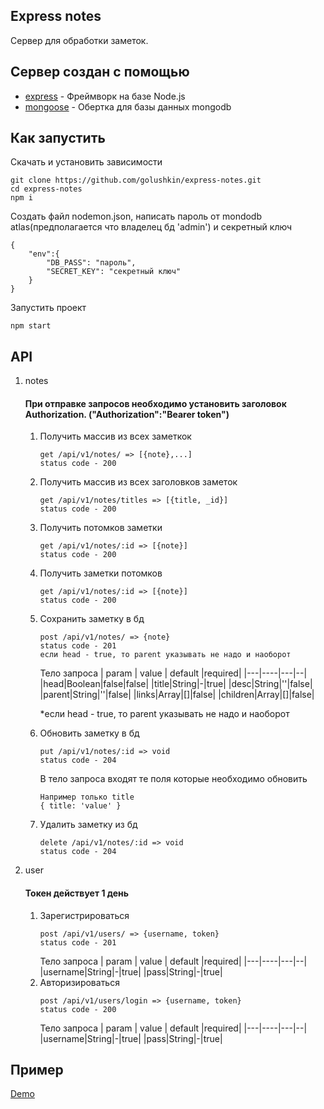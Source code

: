 ## Express notes
Сервер для обработки заметок.

## Сервер создан с помощью
- [express](https://expressjs.com/) - Фреймворк на базе Node.js
- [mongoose](https://mongoosejs.com/) - Обертка для базы данных mongodb

## Как запустить

Скачать и установить зависимости
```
git clone https://github.com/golushkin/express-notes.git
cd express-notes
npm i
```
Создать файл nodemon.json, написать пароль от mondodb atlas(предполагается что владелец бд 'admin') и секретный ключ
```
{
    "env":{
        "DB_PASS": "пароль",
        "SECRET_KEY": "секретный ключ"
    }
}
```
Запустить проект
```
npm start
```

## API
1. notes
    #### При отправке запросов необходимо установить заголовок Authorization. ("Authorization":"Bearer token")
    1. Получить массив из всех заметкок
        ```
       get /api/v1/notes/ => [{note},...]
       status code - 200
       ```
    1. Получить массив из всех заголовков заметок
        ```
       get /api/v1/notes/titles => [{title, _id}]
       status code - 200
       ```       
    1. Получить потомков заметки
        ```
       get /api/v1/notes/:id => [{note}]
       status code - 200
       ```  
    1. Получить заметки потомков 
        ```
       get /api/v1/notes/:id => [{note}]
       status code - 200
       ```        
    1. Сохранить заметку в бд 
        ```
       post /api/v1/notes/ => {note}       
       status code - 201
       если head - true, то parent указывать не надо и наоборот
       
       ```    
       Тело запроса
       | param | value | default |required|
       |---|----|---|--|
       |head|Boolean|false|false|
       |title|String|-|true|
       |desc|String|''|false|
       |parent|String|''|false|
       |links|Array|[]|false|
       |children|Array|[]|false|
       
       *если head - true, то parent указывать не надо и наоборот
    1. Обновить заметку в бд 
        ```
       put /api/v1/notes/:id => void
       status code - 204
       ```   
       В тело запроса входят те поля которые необходимо обновить
       ```
       Например только title
       { title: 'value' }
       ```
    1. Удалить заметку из бд 
       ```
       delete /api/v1/notes/:id => void
       status code - 204
       ```   
2. user
    #### Токен действует 1 день
    1. Зарегистрироваться
       ```
       post /api/v1/users/ => {username, token}
       status code - 201
       ```     
       Тело запроса
       | param | value | default |required|
       |---|----|---|--|
       |username|String|-|true|
       |pass|String|-|true|
   1. Авторизироваться 
       ```
       post /api/v1/users/login => {username, token}
       status code - 200
       ```     
       Тело запроса
       | param | value | default |required|
       |---|----|---|--|
       |username|String|-|true|
       |pass|String|-|true|
       

## Пример

[Demo](https://react-express-notes.herokuapp.com/home)
